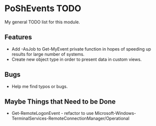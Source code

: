 # PoShEvents TODO

My general TODO list for this module.

## Features

* Add -AsJob to Get-MyEvent private function in hopes of speeding up results for large number of systems.
* Create new object type in order to present data in custom views.

## Bugs

* Help me find typos or bugs.

## Maybe Things that Need to be Done

* Get-RemoteLogonEvent - refactor to use Microsoft-Windows-TerminalServices-RemoteConnectionManager/Operational
